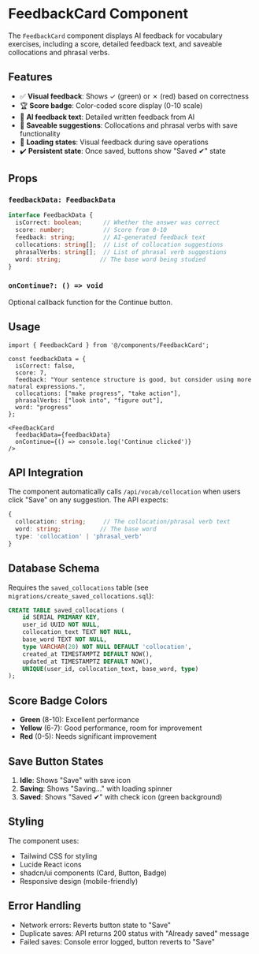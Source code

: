 # FeedbackCard Component

The `FeedbackCard` component displays AI feedback for vocabulary exercises, including a score, detailed feedback text, and saveable collocations and phrasal verbs.

## Features

- ✅ **Visual feedback**: Shows ✓ (green) or ✗ (red) based on correctness
- 🏆 **Score badge**: Color-coded score display (0-10 scale)
- 📝 **AI feedback text**: Detailed written feedback from AI
- 💾 **Saveable suggestions**: Collocations and phrasal verbs with save functionality
- 🔄 **Loading states**: Visual feedback during save operations
- ✔️ **Persistent state**: Once saved, buttons show "Saved ✔" state

## Props

### `feedbackData: FeedbackData`

```typescript
interface FeedbackData {
  isCorrect: boolean;      // Whether the answer was correct
  score: number;           // Score from 0-10
  feedback: string;        // AI-generated feedback text
  collocations: string[];  // List of collocation suggestions
  phrasalVerbs: string[];  // List of phrasal verb suggestions
  word: string;           // The base word being studied
}
```

### `onContinue?: () => void`

Optional callback function for the Continue button.

## Usage

```tsx
import { FeedbackCard } from '@/components/FeedbackCard';

const feedbackData = {
  isCorrect: false,
  score: 7,
  feedback: "Your sentence structure is good, but consider using more natural expressions.",
  collocations: ["make progress", "take action"],
  phrasalVerbs: ["look into", "figure out"],
  word: "progress"
};

<FeedbackCard 
  feedbackData={feedbackData}
  onContinue={() => console.log('Continue clicked')}
/>
```

## API Integration

The component automatically calls `/api/vocab/collocation` when users click "Save" on any suggestion. The API expects:

```typescript
{
  collocation: string;     // The collocation/phrasal verb text
  word: string;           // The base word
  type: 'collocation' | 'phrasal_verb'
}
```

## Database Schema

Requires the `saved_collocations` table (see `migrations/create_saved_collocations.sql`):

```sql
CREATE TABLE saved_collocations (
    id SERIAL PRIMARY KEY,
    user_id UUID NOT NULL,
    collocation_text TEXT NOT NULL,
    base_word TEXT NOT NULL,
    type VARCHAR(20) NOT NULL DEFAULT 'collocation',
    created_at TIMESTAMPTZ DEFAULT NOW(),
    updated_at TIMESTAMPTZ DEFAULT NOW(),
    UNIQUE(user_id, collocation_text, base_word, type)
);
```

## Score Badge Colors

- **Green** (8-10): Excellent performance
- **Yellow** (6-7): Good performance, room for improvement  
- **Red** (0-5): Needs significant improvement

## Save Button States

1. **Idle**: Shows "Save" with save icon
2. **Saving**: Shows "Saving..." with loading spinner
3. **Saved**: Shows "Saved ✔" with check icon (green background)

## Styling

The component uses:
- Tailwind CSS for styling
- Lucide React icons
- shadcn/ui components (Card, Button, Badge)
- Responsive design (mobile-friendly)

## Error Handling

- Network errors: Reverts button state to "Save"
- Duplicate saves: API returns 200 status with "Already saved" message
- Failed saves: Console error logged, button reverts to "Save"
